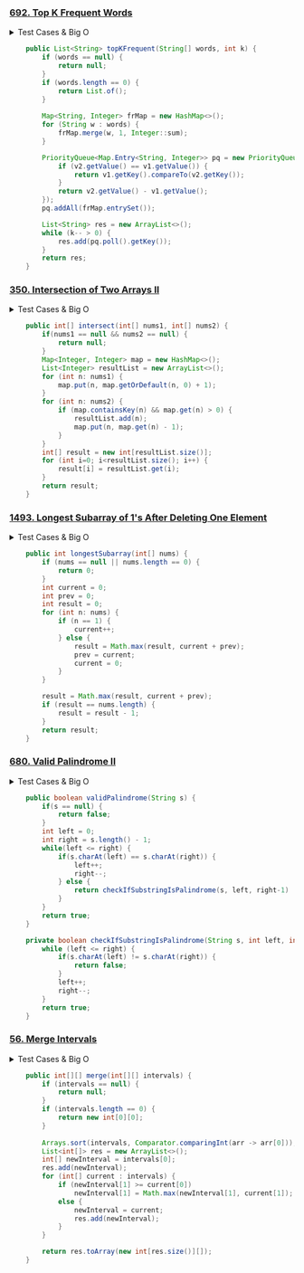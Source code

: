 ### <a href="https://leetcode.com/problems/top-k-frequent-words/">692. Top K Frequent Words</a>

<details><summary>Test Cases & Big O</summary><blockquote>

``` 
null -> null
[] -> []
["a"], k = 1 -> ["a"]
["a", "b"], k = 2 -> ["a", "b"]
["i","love","leetcode","i","love","coding"], k = 2 -> ["i","love"]
["the","day","is","sunny","the","the","the","sunny","is","is"], k = 4 -> ["the","is","sunny","day"]
complexity O(n log n)
```
</blockquote></details>

``` java
    public List<String> topKFrequent(String[] words, int k) {
        if (words == null) {
            return null;
        }
        if (words.length == 0) {
            return List.of();
        }
            
        Map<String, Integer> frMap = new HashMap<>();
        for (String w : words) {
            frMap.merge(w, 1, Integer::sum);
        }

        PriorityQueue<Map.Entry<String, Integer>> pq = new PriorityQueue<>((v1, v2) -> {
            if (v2.getValue() == v1.getValue()) {
                return v1.getKey().compareTo(v2.getKey());
            }
            return v2.getValue() - v1.getValue();
        });
        pq.addAll(frMap.entrySet());

        List<String> res = new ArrayList<>();
        while (k-- > 0) {
            res.add(pq.poll().getKey());
        }
        return res;
    }
```
### <a href="https://leetcode.com/problems/intersection-of-two-arrays-ii/">350. Intersection of Two Arrays II</a>

<details><summary>Test Cases & Big O</summary><blockquote>

``` 
null -> null
[], [] -> [] 
[1], [] -> []
[1], [2] -> []
[1], [1] -> [1]
[1,2,2,1], [2,2] -> [2,2]

complexity O(n+m)
```
</blockquote></details>

``` java
    public int[] intersect(int[] nums1, int[] nums2) {
        if(nums1 == null && nums2 == null) {
            return null;
        }
        Map<Integer, Integer> map = new HashMap<>();
        List<Integer> resultList = new ArrayList<>();
        for (int n: nums1) {
            map.put(n, map.getOrDefault(n, 0) + 1);
        }
        for (int n: nums2) {
            if (map.containsKey(n) && map.get(n) > 0) {
                resultList.add(n);
                map.put(n, map.get(n) - 1);
            }
        }
        int[] result = new int[resultList.size()];
        for (int i=0; i<resultList.size(); i++) {
            result[i] = resultList.get(i);
        }
        return result;
    }
```

### <a href="https://leetcode.com/problems/longest-subarray-of-1s-after-deleting-one-element/">1493. Longest Subarray of 1's After Deleting One Element</a>

<details><summary>Test Cases & Big O</summary><blockquote>

``` 
null || [] -> 0
[1] -> 0
[1,0] -> 1
[1,1] -> 1 
[1,1,0,1] -> 3
[0,1,1,1,0,1,1,0,1] -> 5
complexity O(n)
```
</blockquote></details>

``` java
    public int longestSubarray(int[] nums) {
        if (nums == null || nums.length == 0) {
            return 0;
        }
        int current = 0;
        int prev = 0;
        int result = 0;
        for (int n: nums) {
            if (n == 1) {
                current++;
            } else {
                result = Math.max(result, current + prev);
                prev = current;
                current = 0;
            }
        }

        result = Math.max(result, current + prev);
        if (result == nums.length) {
            result = result - 1;
        }
        return result;
    }
```


### <a href="https://leetcode.com/problems/valid-palindrome-ii/">680. Valid Palindrome II</a>

<details><summary>Test Cases & Big O</summary><blockquote>

``` 
null -> null
"" -> true
"a" -> true
"aba" -> true
"abca" -> true
"abc" -> false

complexity O(n)
```
</blockquote></details>

``` java
    public boolean validPalindrome(String s) {
        if(s == null) {
            return false;
        }
        int left = 0; 
        int right = s.length() - 1;
        while(left <= right) {
            if(s.charAt(left) == s.charAt(right)) {
                left++;
                right--;
            } else {
                return checkIfSubstringIsPalindrome(s, left, right-1) || checkIfSubstringIsPalindrome(s, left+1, right);
            }
        }
        return true;
    }

    private boolean checkIfSubstringIsPalindrome(String s, int left, int right) {
        while (left <= right) {
            if(s.charAt(left) != s.charAt(right)) {
                return false;
            }
            left++;
            right--;
        }
        return true;
    }
```

### <a href="https://leetcode.com/problems/merge-intervals/">56. Merge Intervals</a>

<details><summary>Test Cases & Big O</summary><blockquote>

``` 
null -> null
[[1,4],[4,5]] -> [[1,5]]
[[1,3],[2,6],[8,10],[15,18]] -> [[1,6],[8,10],[15,18]]
complexity O(nlogn)
```
</blockquote></details>

``` java
    public int[][] merge(int[][] intervals) {
        if (intervals == null) {
            return null;
        }
        if (intervals.length == 0) {
            return new int[0][0];
        }
        
        Arrays.sort(intervals, Comparator.comparingInt(arr -> arr[0]));
        List<int[]> res = new ArrayList<>();
        int[] newInterval = intervals[0];
        res.add(newInterval);
        for (int[] current : intervals) {
            if (newInterval[1] >= current[0])
                newInterval[1] = Math.max(newInterval[1], current[1]);
            else {
                newInterval = current;
                res.add(newInterval);
            }
        }

        return res.toArray(new int[res.size()][]);
    }
```
